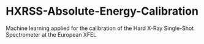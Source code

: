 # HXRSS-Absolute-Energy-Calibration
 Machine learning applied for the calibration of the Hard X-Ray Single-Shot Spectrometer at the European XFEL
